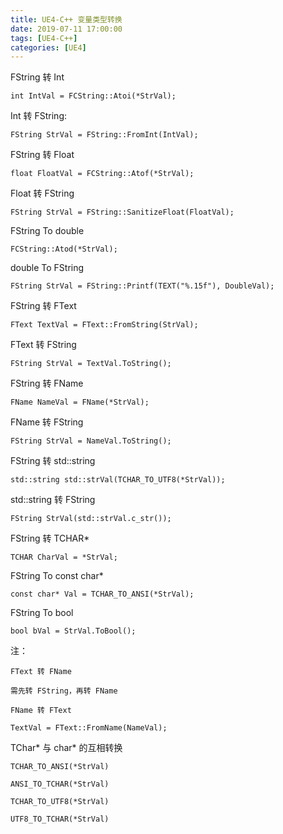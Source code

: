 ```yaml
---
title: UE4-C++ 变量类型转换
date: 2019-07-11 17:00:00
tags: [UE4-C++]
categories: [UE4]
---
```


FString 转 Int 

	int IntVal = FCString::Atoi(*StrVal);  

Int 转 FString:

	FString StrVal = FString::FromInt(IntVal);

<!-- more -->

FString 转 Float

	float FloatVal = FCString::Atof(*StrVal);  

Float 转 FString

	FString StrVal = FString::SanitizeFloat(FloatVal);  

FString To double

	FCString::Atod(*StrVal);

double To FString

	FString StrVal = FString::Printf(TEXT("%.15f"), DoubleVal);

FString 转 FText

	FText TextVal = FText::FromString(StrVal);  

FText 转 FString

	FString StrVal = TextVal.ToString();  		

FString 转 FName

	FName NameVal = FName(*StrVal);

FName 转 FString

	FString StrVal = NameVal.ToString();

FString 转 std::string

	std::string std::strVal(TCHAR_TO_UTF8(*StrVal));

std::string 转 FString

	FString StrVal(std::strVal.c_str());

FString 转 TCHAR*

	TCHAR CharVal = *StrVal;

FString To const char*

	const char* Val = TCHAR_TO_ANSI(*StrVal);

FString To bool

	bool bVal = StrVal.ToBool();

注：
	
	FText 转 FName

	需先转 FString，再转 FName

	FName 转 FText

	TextVal = FText::FromName(NameVal);

TChar* 与 char* 的互相转换

	TCHAR_TO_ANSI(*StrVal)

	ANSI_TO_TCHAR(*StrVal)  

	TCHAR_TO_UTF8(*StrVal) 
 
	UTF8_TO_TCHAR(*StrVal)